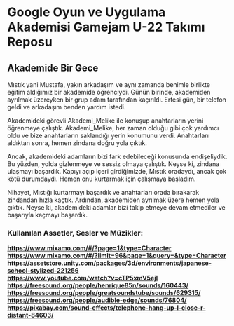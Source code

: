 # Google Oyun ve Uygulama Akademisi Gamejam U-22 Takımı Reposu
## Akademide Bir Gece  


Mıstık yani Mustafa, yakın arkadaşım ve aynı zamanda benimle birlikte eğitim aldığımız bir akademide öğrenciydi. Günün birinde, akademiden ayrılmak üzereyken bir grup adam tarafından kaçırıldı. Ertesi gün, bir telefon geldi ve arkadaşım benden yardım istedi.  

Akademideki görevli Akademi_Melike ile konuşup anahtarların yerini öğrenmeye çalıştık. Akademi_Melike, her zaman olduğu gibi çok yardımcı oldu ve bize anahtarların saklandığı yerin konumunu verdi. Anahtarları aldıktan sonra, hemen zindana doğru yola çıktık.  

Ancak, akademideki adamların bizi fark edebileceği konusunda endişeliydik. Bu yüzden, yolda gizlenmeye ve sessiz olmaya çalıştık. Neyse ki, zindana ulaşmayı başardık. Kapıyı açıp içeri girdiğimizde, Mıstık oradaydı, ancak çok kötü durumdaydı. Hemen onu kurtarmak için çalışmaya başladım.  

Nihayet, Mıstığı kurtarmayı başardık ve anahtarları orada bırakarak zindandan hızla kaçtık. Ardından, akademiden ayrılmak üzere hemen yola çıktık. Neyse ki, akademideki adamlar bizi takip etmeye devam etmediler ve başarıyla kaçmayı başardık.










### Kullanılan Assetler, Sesler ve Müzikler:

**https://www.mixamo.com/#/?page=1&type=Character**  
**https://www.mixamo.com/#/?limit=96&page=1&query=&type=Character**  
**https://assetstore.unity.com/packages/3d/environments/japanese-school-stylized-221256**  
**https://www.youtube.com/watch?v=cTP5xmV5ejI**  
**https://freesound.org/people/henrique85n/sounds/160443/**  
**https://freesound.org/people/greatsoundstube/sounds/629315/**  
**https://freesound.org/people/audible-edge/sounds/76804/**  
**https://pixabay.com/sound-effects/telephone-hang-up-l-close-r-distant-84603/**  


